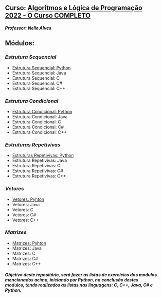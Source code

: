 ## Curso: [Algoritmos e Lógica de Programação 2022 - O Curso COMPLETO](https://www.udemy.com/course/curso-algoritmos-logica-de-programacao/) 
##### **Professor: Nelio Alves**



## Módulos: 

### _Estrutura Sequencial_
- [Estrutura Sequencial: Python](https://github.com/LucasRaphaelMuniz/Exercicios/tree/main/Python/Estrutura-Sequencial)
- Estrutura Sequencial: Java
- Estrutura Sequencial: C
- Estrutura Sequencial: C#
- Estrutura Sequencial: C++
### _Estrutura Condicional_
- [Estrutura Condicional: Python](https://github.com/LucasRaphaelMuniz/Exercicios/tree/main/Python/Estrutura-Condicional)
- Estrutura Condicional: Java
- Estrutura Condicional: C
- Estrutura Condicional: C#
- Estrutura Condicional: C++
### _Estruturas Repetivivas_
- [Estruturas Repetivivas: Python](https://github.com/LucasRaphaelMuniz/Exercicios/tree/main/Python/Estruturas-Repetitivas) 
- Estrutura Repetivivas: Java
- Estrutura Repetivivas: C
- Estrutura Repetivivas: C#
- Estrutura Repetivivas: C++
### _Vetores_
- [Vetores: Pyhton](https://github.com/LucasRaphaelMuniz/Exercicios/tree/main/Python/Vetores)
- Vetores: Java
- Vetores: C
- Vetores: C#
- Vetores: C++
### _Matrizes_
- [Matrizes: Pyhton](https://github.com/LucasRaphaelMuniz/Exercicios/tree/main/Python/Matrizes)
- Matrizes: Java
- Matrizes: C
- Matrizes: C#
- Matrizes: C++

##### Objetivo deste repositório, será fazer as listas de exercicios dos modulos mencionados acima, iniciando por Python, na conclusão destes modulos, tendo realizados as listas nas linguagens: C, C++, Java, C# e Python.
